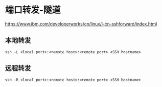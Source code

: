# 端口转发-隧道

https://www.ibm.com/developerworks/cn/linux/l-cn-sshforward/index.html

## 本地转发

```
ssh -L <local port>:<remote host>:<remote port> <SSH hostname>
```

## 远程转发

```
ssh -R <local port>:<remote host>:<remote port> <SSH hostname>
```
